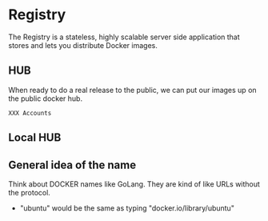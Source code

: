 # Registry

The Registry is a stateless, highly scalable server side application that
stores and lets you distribute Docker images.

## HUB

When ready to do a real release to the public, we can put our images up on
the public docker hub.

    XXX Accounts


## Local HUB

## General idea of the name

Think about DOCKER names like GoLang. They are kind of like URLs without the
protocol.

* "ubuntu" would be the same as typing "docker.io/library/ubuntu"
